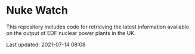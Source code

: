 # Nuke Watch

This repository includes code for retrieving the latest information available on the output of EDF nuclear power plants in the UK.

Last updated: 2021-07-14 08:08